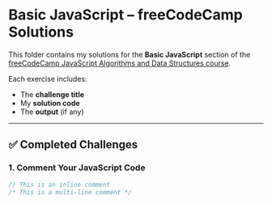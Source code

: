 # Basic JavaScript – freeCodeCamp Solutions

This folder contains my solutions for the **Basic JavaScript** section of the [freeCodeCamp JavaScript Algorithms and Data Structures course](https://www.freecodecamp.org/learn/javascript-algorithms-and-data-structures/basic-javascript/).

Each exercise includes:
- The **challenge title**
- My **solution code**
- The **output** (if any)

---

## ✅ Completed Challenges

### 1. Comment Your JavaScript Code

```javascript
// This is an inline comment
/* This is a multi-line comment */
